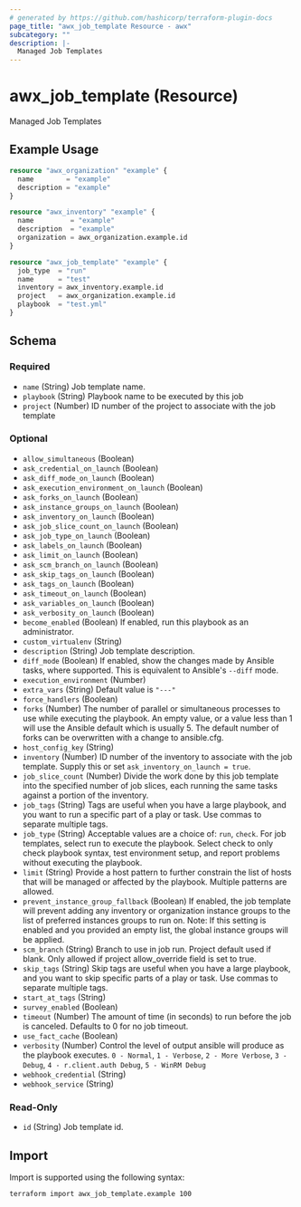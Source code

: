 ```yaml
---
# generated by https://github.com/hashicorp/terraform-plugin-docs
page_title: "awx_job_template Resource - awx"
subcategory: ""
description: |-
  Managed Job Templates
---
```


# awx_job_template (Resource)

Managed Job Templates

## Example Usage

```terraform
resource "awx_organization" "example" {
  name        = "example"
  description = "example"
}

resource "awx_inventory" "example" {
  name         = "example"
  description  = "example"
  organization = awx_organization.example.id
}

resource "awx_job_template" "example" {
  job_type  = "run"
  name      = "test"
  inventory = awx_inventory.example.id
  project   = awx_organization.example.id
  playbook  = "test.yml"
}
```

<!-- schema generated by tfplugindocs -->
## Schema

### Required

- `name` (String) Job template name.
- `playbook` (String) Playbook name to be executed by this job
- `project` (Number) ID number of the project to associate with the job template

### Optional

- `allow_simultaneous` (Boolean)
- `ask_credential_on_launch` (Boolean)
- `ask_diff_mode_on_launch` (Boolean)
- `ask_execution_environment_on_launch` (Boolean)
- `ask_forks_on_launch` (Boolean)
- `ask_instance_groups_on_launch` (Boolean)
- `ask_inventory_on_launch` (Boolean)
- `ask_job_slice_count_on_launch` (Boolean)
- `ask_job_type_on_launch` (Boolean)
- `ask_labels_on_launch` (Boolean)
- `ask_limit_on_launch` (Boolean)
- `ask_scm_branch_on_launch` (Boolean)
- `ask_skip_tags_on_launch` (Boolean)
- `ask_tags_on_launch` (Boolean)
- `ask_timeout_on_launch` (Boolean)
- `ask_variables_on_launch` (Boolean)
- `ask_verbosity_on_launch` (Boolean)
- `become_enabled` (Boolean) If enabled, run this playbook as an administrator.
- `custom_virtualenv` (String)
- `description` (String) Job template description.
- `diff_mode` (Boolean) If enabled, show the changes made by Ansible tasks, where supported. This is equivalent to Ansible's `--diff` mode.
- `execution_environment` (Number)
- `extra_vars` (String) Default value is `"---"`
- `force_handlers` (Boolean)
- `forks` (Number) The number of parallel or simultaneous processes to use while executing the playbook. An empty value, or a value less than 1 will use the Ansible default which is usually 5. The default number of forks can be overwritten with a change to ansible.cfg.
- `host_config_key` (String)
- `inventory` (Number) ID number of the inventory to associate with the job template. Supply this or set `ask_inventory_on_launch = true`.
- `job_slice_count` (Number) Divide the work done by this job template into the specified number of job slices, each running the same tasks against a portion of the inventory.
- `job_tags` (String) Tags are useful when you have a large playbook, and you want to run a specific part of a play or task. Use commas to separate multiple tags.
- `job_type` (String) Acceptable values are a choice of: `run`, `check`. For job templates, select run to execute the playbook. Select check to only check playbook syntax, test environment setup, and report problems without executing the playbook.
- `limit` (String) Provide a host pattern to further constrain the list of hosts that will be managed or affected by the playbook. Multiple patterns are allowed.
- `prevent_instance_group_fallback` (Boolean) If enabled, the job template will prevent adding any inventory or organization instance groups to the list of preferred instances groups to run on. Note: If this setting is enabled and you provided an empty list, the global instance groups will be applied.
- `scm_branch` (String) Branch to use in job run. Project default used if blank. Only allowed if project allow_override field is set to true.
- `skip_tags` (String) Skip tags are useful when you have a large playbook, and you want to skip specific parts of a play or task. Use commas to separate multiple tags.
- `start_at_tags` (String)
- `survey_enabled` (Boolean)
- `timeout` (Number) The amount of time (in seconds) to run before the job is canceled. Defaults to 0 for no job timeout.
- `use_fact_cache` (Boolean)
- `verbosity` (Number) Control the level of output ansible will produce as the playbook executes. `0 - Normal`, `1 - Verbose`, `2 - More Verbose`, `3 - Debug`, `4 - r.client.auth Debug`, `5 - WinRM Debug`
- `webhook_credential` (String)
- `webhook_service` (String)

### Read-Only

- `id` (String) Job template id.

## Import

Import is supported using the following syntax:

```shell
terraform import awx_job_template.example 100
```
